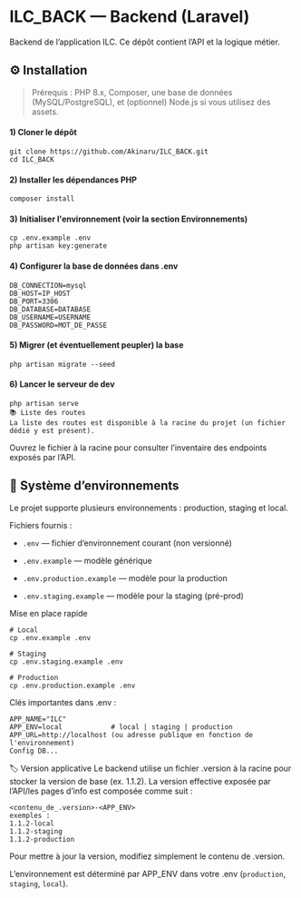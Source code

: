 # ILC_BACK — Backend (Laravel)

Backend de l’application ILC. Ce dépôt contient l’API et la logique métier.

## ⚙️ Installation

> Prérequis : PHP 8.x, Composer, une base de données (MySQL/PostgreSQL), et (optionnel) Node.js si vous utilisez des assets.

#### 1) Cloner le dépôt

```
git clone https://github.com/Akinaru/ILC_BACK.git
cd ILC_BACK
```

#### 2) Installer les dépendances PHP

```
composer install
```

#### 3) Initialiser l'environnement (voir la section Environnements)

```
cp .env.example .env
php artisan key:generate
```

#### 4) Configurer la base de données dans .env

```
DB_CONNECTION=mysql
DB_HOST=IP_HOST
DB_PORT=3306
DB_DATABASE=DATABASE
DB_USERNAME=USERNAME
DB_PASSWORD=MOT_DE_PASSE
```

#### 5) Migrer (et éventuellement peupler) la base

```
php artisan migrate --seed
```

#### 6) Lancer le serveur de dev

```
php artisan serve
📚 Liste des routes
La liste des routes est disponible à la racine du projet (un fichier dédié y est présent).
```

Ouvrez le fichier à la racine pour consulter l’inventaire des endpoints exposés par l’API.

## 🌱 Système d’environnements

Le projet supporte plusieurs environnements : production, staging et local.

Fichiers fournis :

-   `.env` — fichier d’environnement courant (non versionné)

-   `.env.example` — modèle générique

-   `.env.production.example` — modèle pour la production

-   `.env.staging.example` — modèle pour la staging (pré-prod)

Mise en place rapide

```
# Local
cp .env.example .env

# Staging
cp .env.staging.example .env

# Production
cp .env.production.example .env
```

Clés importantes dans .env :

```
APP_NAME="ILC"
APP_ENV=local            # local | staging | production
APP_URL=http://localhost (ou adresse publique en fonction de l'environnement)
Config DB...
```

🏷️ Version applicative
Le backend utilise un fichier .version à la racine pour stocker la version de base (ex. 1.1.2).
La version effective exposée par l’API/les pages d’info est composée comme suit :

```
<contenu_de_.version>-<APP_ENV>
exemples :
1.1.2-local
1.1.2-staging
1.1.2-production
```

Pour mettre à jour la version, modifiez simplement le contenu de .version.

L’environnement est déterminé par APP_ENV dans votre .env (`production`, `staging`, `local`).
